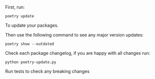 First, run:
```
poetry update
```
To update your packages.

Then use the following command to see any major version updates:
```
poetry show --outdated
```

Check each package changelog, if you are happy with all changes run:

```
python poetry-update.py
```

Run tests to check any breaking changes
